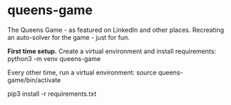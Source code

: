 # queens-game

The Queens Game - as featured on LinkedIn and other places. 
Recreating an auto-solver for the game - just for fun.

**First time setup.** 
Create a virtual environment and install requirements:
python3 -m venv queens-game

Every other time, run a virtual environment:
source queens-game/bin/activate

pip3 install -r requirements.txt
